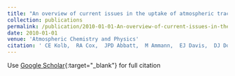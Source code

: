 ```yaml
---
title: "An overview of current issues in the uptake of atmospheric trace gases by aerosols and clouds"
collection: publications
permalink: /publication/2010-01-01-An-overview-of-current-issues-in-the-uptake-of-atmospheric-trace-gases-by-aerosols-and-clouds
date: 2010-01-01
venue: 'Atmospheric Chemistry and Physics'
citation: ' CE Kolb,  RA Cox,  JPD Abbatt,  M Ammann,  EJ Davis,  DJ Donaldson,  Bruce Garrett,  C George,  PT Griffiths,  DR Hanson,  many others, &quot;An overview of current issues in the uptake of atmospheric trace gases by aerosols and clouds.&quot; Atmospheric Chemistry and Physics, 2010.'
---
```

Use [Google Scholar](https://scholar.google.com/scholar?q=An+overview+of+current+issues+in+the+uptake+of+atmospheric+trace+gases+by+aerosols+and+clouds){:target="_blank"} for full citation